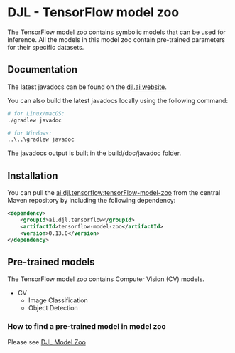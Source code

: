 # DJL - TensorFlow model zoo

The TensorFlow model zoo contains symbolic models that can be used for inference.
All the models in this model zoo contain pre-trained parameters for their specific datasets.

## Documentation

The latest javadocs can be found on the [djl.ai website](https://javadoc.io/doc/ai.djl.tensorflow/tensorflow-model-zoo/latest/index.html).

You can also build the latest javadocs locally using the following command:

```sh
# for Linux/macOS:
./gradlew javadoc

# for Windows:
..\..\gradlew javadoc
```
The javadocs output is built in the build/doc/javadoc folder.

## Installation
You can pull the [ai.djl.tensorflow:tensorFlow-model-zoo](https://search.maven.org/artifact/ai.djl.tensorflow/tensorflow-model-zoo)
from the central Maven repository by including the following dependency:

```xml
<dependency>
    <groupId>ai.djl.tensorflow</groupId>
    <artifactId>tensorflow-model-zoo</artifactId>
    <version>0.13.0</version>
</dependency>
```

## Pre-trained models

The TensorFlow model zoo contains Computer Vision (CV) models.

* CV
  * Image Classification
  * Object Detection

### How to find a pre-trained model in model zoo

Please see [DJL Model Zoo](../../model-zoo/README.md)
